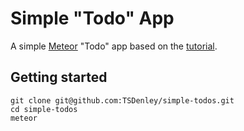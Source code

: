 # Simple "Todo" App

A simple [Meteor](https://www.meteor.com/) "Todo" app based on the [tutorial](https://www.meteor.com/tutorials/blaze/creating-an-app).

## Getting started

```
git clone git@github.com:TSDenley/simple-todos.git
cd simple-todos
meteor
```
